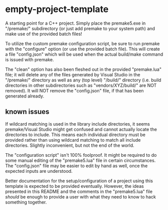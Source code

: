 # empty-project-template

A starting point for a C++ project. Simply place the premake5.exe in "/premake/" subdirectory (or just add premake to your system path) and make use of the provided batch files!

To utilize the custom premake configuration script, be sure to run premake with the  "configure" option (or use the provided batch file). This will create a file "config.json" which will be used when the actual build/make command is issued with premake.

The "clean" option has also been fleshed out in the provided "premake.lua" file; it will delete any of the files generated by Visual Studio in the "/premake/" directory as well as any (top level) "/build/" directory (i.e. build directories in other subdirectories such as "vendors/XYZ/build/" are NOT removed). It will NOT remove the "config.json" file, if that has been generated already.

## known issues

If wildcard matching is used in the library include directories, it seems premake/Visual Studio might get confused and cannot actually locate the directories to include. This means each individual directory must be provided rather than using wildcard matching to match all include directories. Slightly inconvenient, but not the end of the world.

The "configuration script" isn't 100% foolproof. It might be required to do some manual editing of the "premake5.lua" file in certain circumstances. The "config.json" file may be easier to edit by hand as well, once the expected inputs are understood.

Better documentation for the setup/configuration of a project using this template is expected to be provided eventually. However, the ideas presented in this README and the comments in the "premake5.lua" file *should* be enough to provide a user with what they need to know to hack something together.


